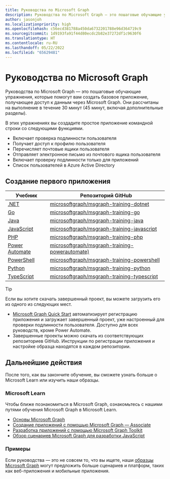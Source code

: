 ```yaml
---
title: Руководства по Microsoft Graph
description: Руководства по Microsoft Graph — это пошаговые обучающие упражнения, которые помогут вам создать базовое приложение, получающее доступ к данным через Microsoft Graph.
author: jasonjoh
ms.localizationpriority: high
ms.openlocfilehash: c56ecd381788a450da6732201788e96d364719c9
ms.sourcegitcommit: 1d9193fa91f44d80ecdc2b82e37272df1c9630f6
ms.translationtype: HT
ms.contentlocale: ru-RU
ms.lasthandoff: 05/22/2022
ms.locfileid: "65629481"
---
```

# <a name="microsoft-graph-tutorials"></a>Руководства по Microsoft Graph

Руководства по Microsoft Graph — это пошаговые обучающие упражнения, которые помогут вам создать базовое приложение, получающее доступ к данным через Microsoft Graph. Они рассчитаны на выполнение в течение 30 минут (45 минут, включая дополнительные разделы).

В этих упражнениях вы создадите простое приложение командной строки со следующими функциями.

- Включает проверка подлинности пользователя
- Получает доступ к профилю пользователя
- Перечисляет почтовые ящики пользователя
- Отправляет электронное письмо из почтового ящика пользователя
- Включает проверку подлинности только для приложений
- Список пользователей в Azure Active Directory

## <a name="build-your-first-app"></a>Создание первого приложения

| Учебник | Репозиторий GitHub |
|----------|-------------------|
| [.NET](/tutorials/dotnet) | [microsoftgraph/msgraph-training-dotnet](https://github.com/microsoftgraph/msgraph-training-dotnet) |
| [Go](/tutorials/go) | [microsoftgraph/msgraph-training-go](https://github.com/microsoftgraph/msgraph-training-go) |
| [Java](/tutorials/java) | [microsoftgraph/msgraph-training-java](https://github.com/microsoftgraph/msgraph-training-java) |
| [JavaScript](/tutorials/javascript) | [microsoftgraph/msgraph-training-javascript](https://github.com/microsoftgraph/msgraph-training-javascript) |
| [PHP](/tutorials/php) | [microsoftgraph/msgraph-training-php](https://github.com/microsoftgraph/msgraph-training-php) |
| [Power Automate](/tutorials/power-automate) | [microsoftgraph/msgraph-training-powerautomate)](https://github.com/microsoftgraph/msgraph-training-powerautomate) |
| [PowerShell](/tutorials/powershell) | [microsoftgraph/msgraph-training-powershell](https://github.com/microsoftgraph/msgraph-training-powershell) |
| [Python](/tutorials/python) | [microsoftgraph/msgraph-training-python](https://github.com/microsoftgraph/msgraph-training-python) |
| [TypeScript](/tutorials/typescript) | [microsoftgraph/msgraph-training-typescript](https://github.com/microsoftgraph/msgraph-training-typescript) |

> [!TIP]
> Если вы хотите скачать завершенный проект, вы можете загрузить его из одного из следующих мест.
>
> - [Microsoft Graph Quick Start](https://developer.microsoft.com/graph/quick-start) автоматизирует регистрацию приложения и загружает завершенный проект, уже настроенный для проверки подлинности пользователя. Доступно для всех руководств, кроме Power Automate.
> - Завершенные проекты можно скачать из соответствующих репозиториев GitHub. Инструкции по регистрации приложения и настройке образца находятся в каждом репозитории.

## <a name="next-steps"></a>Дальнейшие действия

После того, как вы закончите обучение, вы сможете узнать больше о Microsoft Learn или изучить наши образцы.

### <a name="microsoft-learn"></a>Microsoft Learn

Чтобы ближе познакомиться в Microsoft Graph, ознакомьтесь с нашими путями обучения Microsoft Graph в Microsoft Learn.

- [Основы Microsoft Graph](/learn/paths/m365-msgraph-fundamentals)
- [Создание приложений с помощью Microsoft Graph — Associate](/learn/paths/m365-msgraph-associate)
- [Разработка приложений с помощью Microsoft Graph Toolkit](/learn/paths/m365-msgraph-toolkit)
- [Обзор сценариев Microsoft Graph для разработки JavaScript](/learn/paths/m365-msgraph-scenarios)

### <a name="samples"></a>Примеры

Если руководства — это не совсем то, что вы ищете, наши [образцы Microsoft Graph](/samples/browse/?products=ms-graph) могут предложить больше сценариев и платформ, таких как веб-приложения и мобильные приложения.
